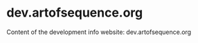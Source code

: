 dev.artofsequence.org
=====================

Content of the development info website: dev.artofsequence.org
